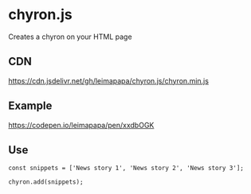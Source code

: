 # chyron.js
Creates a chyron on your HTML page

## CDN

https://cdn.jsdelivr.net/gh/leimapapa/chyron.js/chyron.min.js

## Example

https://codepen.io/leimapapa/pen/xxdbOGK

## Use

`const snippets = ['News story 1', 'News story 2', 'News story 3'];`

`chyron.add(snippets);`
